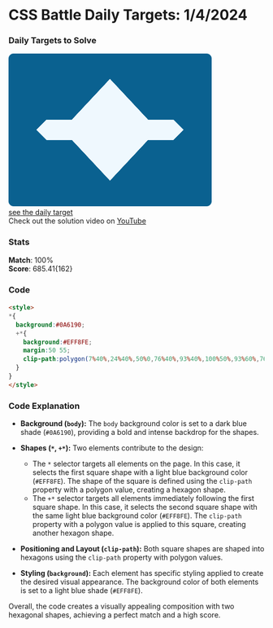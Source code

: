 # CSS Battle Daily Targets: 1/4/2024

### Daily Targets to Solve

![picture of daily target](./images/01.png)  
[see the daily target](https://cssbattle.dev/play/nyLtfFAYLNJc0E4bUfql)  
Check out the solution video on [YouTube](https://www.youtube.com/watch?v=Nhed86N0PMA)

### Stats

**Match**: 100%  
**Score**: 685.41{162}

### Code

```html
<style>
*{
  background:#0A6190;
  +*{
    background:#EFF8FE;
    margin:50 55;
    clip-path:polygon(7%40%,24%40%,50%0,76%40%,93%40%,100%50%,93%60%,76%60%,50%100%,24%60%,7%60%,0%50%)
  }
}
</style>
```

### Code Explanation

- **Background (`body`):** The `body` background color is set to a dark blue shade (`#0A6190`), providing a bold and intense backdrop for the shapes.

- **Shapes (`*`, `+*`):** Two elements contribute to the design:
  - The `*` selector targets all elements on the page. In this case, it selects the first square shape with a light blue background color (`#EFF8FE`). The shape of the square is defined using the `clip-path` property with a polygon value, creating a hexagon shape.
  - The `+*` selector targets all elements immediately following the first square shape. In this case, it selects the second square shape with the same light blue background color (`#EFF8FE`). The `clip-path` property with a polygon value is applied to this square, creating another hexagon shape.

- **Positioning and Layout (`clip-path`):** Both square shapes are shaped into hexagons using the `clip-path` property with polygon values.

- **Styling (`background`):** Each element has specific styling applied to create the desired visual appearance. The background color of both elements is set to a light blue shade (`#EFF8FE`).

Overall, the code creates a visually appealing composition with two hexagonal shapes, achieving a perfect match and a high score.